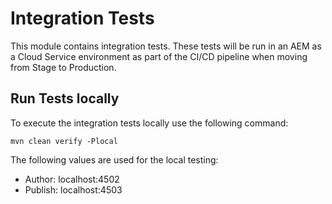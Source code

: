 # Integration Tests

This module contains integration tests. These tests will be run in an AEM as a Cloud Service environment as part of the CI/CD pipeline when moving from Stage to Production.

## Run Tests locally

To execute the integration tests locally use the following command:

```
mvn clean verify -Plocal
```

The following values are used for the local testing:

* Author: localhost:4502
* Publish: localhost:4503
